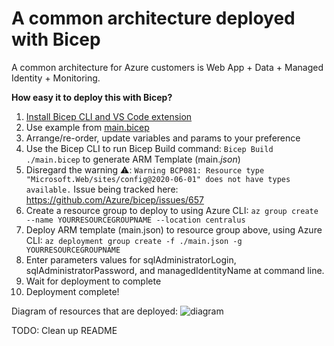 # A common architecture deployed with Bicep
A common architecture for Azure customers is Web App + Data + Managed Identity + Monitoring.

**How easy it to deploy this with Bicep?**
1. [Install Bicep CLI and VS Code extension](https://github.com/Azure/bicep/blob/main/docs/installing.md)
2. Use example from [main.bicep](main.bicep)
3. Arrange/re-order, update variables and params to your preference
4. Use the Bicep CLI to run Bicep Build command: ``` Bicep Build ./main.bicep ``` to generate ARM Template (main._json_)
5. Disregard the warning :warning:: ``` Warning BCP081: Resource type "Microsoft.Web/sites/config@2020-06-01" does not have types available. ```
   Issue being tracked here: https://github.com/Azure/bicep/issues/657
6. Create a resource group to deploy to using Azure CLI: ``` az group create --name YOURRESOURCEGROUPNAME --location centralus ```
7. Deploy ARM template (main.json) to resource group above, using Azure CLI: ``` az deployment group create -f ./main.json -g YOURRESOURCEGROUPNAME ```
8.  Enter parameters values for sqlAdministratorLogin, sqlAdministratorPassword, and managedIdentityName at command line.
9.  Wait for deployment to complete
10. Deployment complete!

Diagram of resources that are deployed:
![diagram](images/commonArchDiagram.PNG)

TODO: Clean up README
